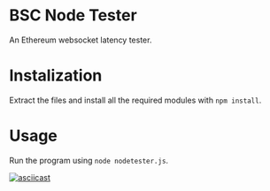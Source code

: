 # BSC Node Tester
An Ethereum websocket latency tester.

# Instalization
Extract the files and install all the required modules with `npm install`.

# Usage
Run the program using `node nodetester.js`.

[![asciicast](https://asciinema.org/a/425890.svg)](https://asciinema.org/a/425890)
